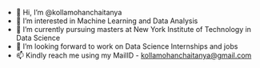 - 👋 Hi, I’m @kollamohanchaitanya
- 👀 I’m interested in Machine Learning and Data Analysis
- 🌱 I’m currently pursuing masters at New York Institute of Technology in Data Science
- 💞️ I’m looking forward to work on Data Science Internships and jobs
- 📫 Kindly reach me using my MailID - kollamohanchaitanya@gmail.com

<!---
kollamohanchaitanya/kollamohanchaitanya is a ✨ special ✨ repository because its `README.md` (this file) appears on your GitHub profile.
You can click the Preview link to take a look at your changes.
--->

